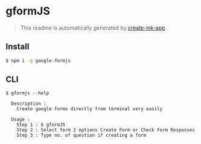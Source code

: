 # gformJS

> This readme is automatically generated by [create-ink-app](https://github.com/vadimdemedes/create-ink-app)


## Install

```bash
$ npm i -g google-formjs
```


## CLI

```
$ gformjs --help

  Description :
    Create google forms directly from terminal very easily

  Usage :
    Step 1 : $ gformJS
    Step 2 : Select form 2 options Create Form or Check Form Responses
    Step 3 : Type no. of question if creating a form

```
